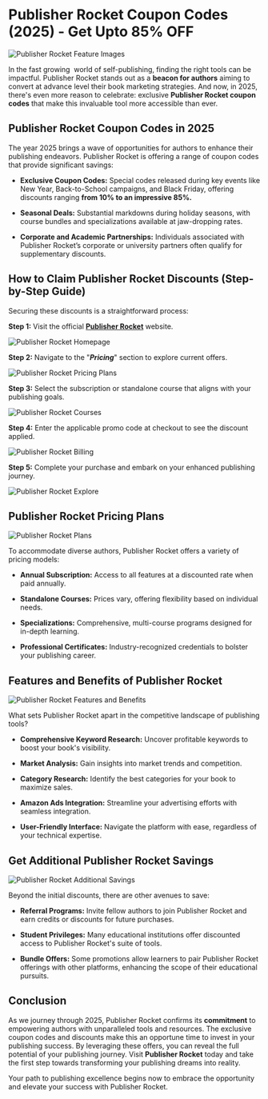 # **Publisher Rocket Coupon Codes (2025) - Get Upto 85% OFF**

![Publisher Rocket Feature Images](https://github.com/sharonAt1/Publisher-Rocket-Coupon-Codes/blob/main/Publisher%20Rocket/publisher%20rocke%20feature%20image.png)

In the fast growing  world of self-publishing, finding the right tools can be impactful. Publisher Rocket stands out as a **beacon for authors** aiming to convert at advance level their book marketing strategies. And now, in 2025, there's even more reason to celebrate: exclusive **Publisher Rocket coupon codes** that make this invaluable tool more accessible than ever.

## **Publisher Rocket Coupon Codes in 2025**


The year 2025 brings a wave of opportunities for authors to enhance their publishing endeavors. Publisher Rocket is offering a range of coupon codes that provide significant savings:

*   **Exclusive Coupon Codes:** Special codes released during key events like New Year, Back-to-School campaigns, and Black Friday, offering discounts ranging **from 10% to an impressive 85%.** 
    

*   **Seasonal Deals:** Substantial markdowns during holiday seasons, with course bundles and specializations available at jaw-dropping rates.
    

*   **Corporate and Academic Partnerships:** Individuals associated with Publisher Rocket’s corporate or university partners often qualify for supplementary discounts.
    

## **How to Claim Publisher Rocket Discounts (Step-by-Step Guide)**

Securing these discounts is a straightforward process:

**Step 1:** Visit the official [**Publisher Rocket**](https://publisherrocket.com/) website.

![Publisher Rocket Homepage](https://github.com/sharonAt1/Publisher-Rocket-Coupon-Codes/blob/main/Publisher%20Rocket/Publisher%20Rocket%20Homepage.png)

**Step 2:** Navigate to the "_**Pricing**_" section to explore current offers.

![Publisher Rocket Pricing Plans](https://github.com/sharonAt1/Publisher-Rocket-Coupon-Codes/blob/main/Publisher%20Rocket/publisher%20rocke%20pricing%20plans.png)

**Step 3:** Select the subscription or standalone course that aligns with your publishing goals.

![Publisher Rocket Courses](https://github.com/sharonAt1/Publisher-Rocket-Coupon-Codes/blob/main/Publisher%20Rocket/publisher%20rocke%20courses.png)

**Step 4:** Enter the applicable promo code at checkout to see the discount applied.

![Publisher Rocket Billing](https://github.com/sharonAt1/Publisher-Rocket-Coupon-Codes/blob/main/Publisher%20Rocket/Publisher%20Rocket%20payment.png)

**Step 5:** Complete your purchase and embark on your enhanced publishing journey.

![Publisher Rocket Explore](https://github.com/sharonAt1/Publisher-Rocket-Coupon-Codes/blob/main/Publisher%20Rocket/Publisher%20Rocket%20explore.png)

## **Publisher Rocket Pricing Plans**

![Publisher Rocket Plans](https://github.com/sharonAt1/Publisher-Rocket-Coupon-Codes/blob/main/Publisher%20Rocket/publisher%20rocke%20plans.png)

To accommodate diverse authors, Publisher Rocket offers a variety of pricing models:

*   **Annual Subscription:** Access to all features at a discounted rate when paid annually.
    

*   **Standalone Courses:** Prices vary, offering flexibility based on individual needs.
    

*   **Specializations:** Comprehensive, multi-course programs designed for in-depth learning.
    

*   **Professional Certificates:** Industry-recognized credentials to bolster your publishing career.
    

## **Features and Benefits of Publisher Rocket**

![Publisher Rocket Features and Benefits](https://github.com/sharonAt1/Publisher-Rocket-Coupon-Codes/blob/main/Publisher%20Rocket/Publisher%20Rocket%20benefit.png)

What sets Publisher Rocket apart in the competitive landscape of publishing tools?

*   **Comprehensive Keyword Research:** Uncover profitable keywords to boost your book's visibility.
    

*   **Market Analysis:** Gain insights into market trends and competition.
    

*   **Category Research:** Identify the best categories for your book to maximize sales.
    

*   **Amazon Ads Integration:** Streamline your advertising efforts with seamless integration.
    

*   **User-Friendly Interface:** Navigate the platform with ease, regardless of your technical expertise.
    

## **Get Additional Publisher Rocket Savings**

![Publisher Rocket Additional Savings](https://github.com/sharonAt1/Publisher-Rocket-Coupon-Codes/blob/main/Publisher%20Rocket/Publisher%20Rocket%20additional%20discount.png)

Beyond the initial discounts, there are other avenues to save:

*   **Referral Programs:** Invite fellow authors to join Publisher Rocket and earn credits or discounts for future purchases.
    

*   **Student Privileges:** Many educational institutions offer discounted access to Publisher Rocket's suite of tools.
    

*   **Bundle Offers:** Some promotions allow learners to pair Publisher Rocket offerings with other platforms, enhancing the scope of their educational pursuits.
    

## **Conclusion**


As we journey through 2025, Publisher Rocket confirms its **commitment** to empowering authors with unparalleled tools and resources. The exclusive coupon codes and discounts make this an opportune time to invest in your publishing success. By leveraging these offers, you can reveal the full potential of your publishing journey. Visit **Publisher Rocket** today and take the first step towards transforming your publishing dreams into reality.

Your path to publishing excellence begins now to embrace the opportunity and elevate your success with Publisher Rocket.
